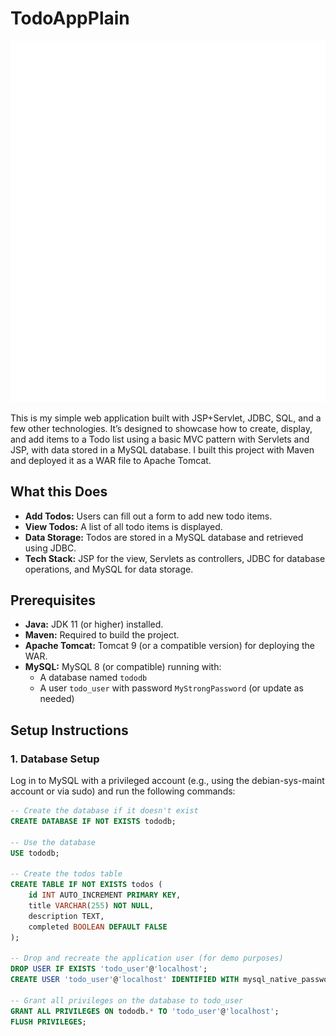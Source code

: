 # TodoAppPlain

![TodoAppPlain Screenshot](todos.png)

This is my simple web application built with JSP+Servlet, JDBC, SQL, and a few other technologies. It’s designed to showcase how to create, display, and add items to a Todo list using a basic MVC pattern with Servlets and JSP, with data stored in a MySQL database. I built this project with Maven and deployed it as a WAR file to Apache Tomcat.

## What this Does

- **Add Todos:** Users can fill out a form to add new todo items.
- **View Todos:** A list of all todo items is displayed.
- **Data Storage:** Todos are stored in a MySQL database and retrieved using JDBC.
- **Tech Stack:** JSP for the view, Servlets as controllers, JDBC for database operations, and MySQL for data storage.

## Prerequisites

- **Java:** JDK 11 (or higher) installed.
- **Maven:** Required to build the project.
- **Apache Tomcat:** Tomcat 9 (or a compatible version) for deploying the WAR.
- **MySQL:** MySQL 8 (or compatible) running with:
  - A database named `tododb`
  - A user `todo_user` with password `MyStrongPassword` (or update as needed)

## Setup Instructions

### 1. Database Setup

Log in to MySQL with a privileged account (e.g., using the debian-sys-maint account or via sudo) and run the following commands:

```sql
-- Create the database if it doesn't exist
CREATE DATABASE IF NOT EXISTS tododb;

-- Use the database
USE tododb;

-- Create the todos table
CREATE TABLE IF NOT EXISTS todos (
    id INT AUTO_INCREMENT PRIMARY KEY,
    title VARCHAR(255) NOT NULL,
    description TEXT,
    completed BOOLEAN DEFAULT FALSE
);

-- Drop and recreate the application user (for demo purposes)
DROP USER IF EXISTS 'todo_user'@'localhost';
CREATE USER 'todo_user'@'localhost' IDENTIFIED WITH mysql_native_password BY 'MyStrongPassword';

-- Grant all privileges on the database to todo_user
GRANT ALL PRIVILEGES ON tododb.* TO 'todo_user'@'localhost';
FLUSH PRIVILEGES;
